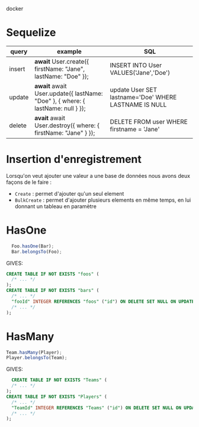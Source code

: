 docker

# Sequelize 

|query|example|SQL|
|----|-----|----|
|insert|**await** User.create({ firstName: "Jane", lastName: "Doe" });|INSERT INTO User VALUES('Jane','Doe')|
|update|**await** await User.update({ lastName: "Doe" }, { where: { lastName: null } });|update User SET lastname='Doe' WHERE LASTNAME IS NULL|
|delete|**avait** await User.destroy({ where: { firstName: "Jane" } }); | DELETE FROM user WHERE firstname = 'Jane'|

# Insertion d'enregistrement

Lorsqu'on veut ajouter une valeur a une base de données nous avons deux façons de le faire : 
- `Create` : permet d'ajouter qu'un seul element
- `BulkCreate` : permet d'ajouter plusieurs elements en même temps, en lui donnant un tableau en paramètre

# HasOne
```js
  Foo.hasOne(Bar);
  Bar.belongsTo(Foo);
```  
   GIVES: 
```sql
CREATE TABLE IF NOT EXISTS "foos" (
  /* ... */
);
CREATE TABLE IF NOT EXISTS "bars" (
  /* ... */
  "fooId" INTEGER REFERENCES "foos" ("id") ON DELETE SET NULL ON UPDATE CASCADE
  /* ... */
);
```
# HasMany

```js
Team.hasMany(Player);
Player.belongsTo(Team);
```
  GIVES:
```SQL
  CREATE TABLE IF NOT EXISTS "Teams" (
  /* ... */
);
CREATE TABLE IF NOT EXISTS "Players" (
  /* ... */
  "TeamId" INTEGER REFERENCES "Teams" ("id") ON DELETE SET NULL ON UPDATE CASCADE,
  /* ... */
);
```



